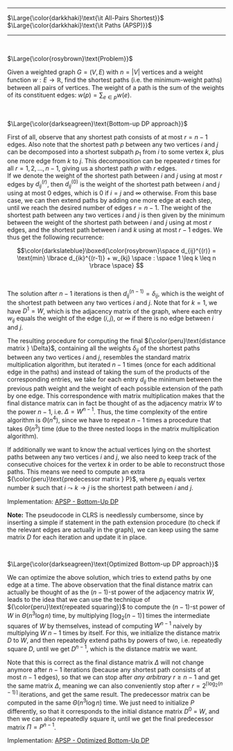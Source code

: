 _____________________________________
$\Large{\color{darkkhaki}\text{\it All-Pairs Shortest}}$  
$\Large{\color{darkkhaki}\text{\it Paths (APSP)}}$
_____________________________________

<br />

$\Large{\color{rosybrown}\text{Problem}}$

Given a weighted graph $G=(V,E)$ with $n = |V|$ vertices and a weight function $w: E \rightarrow \mathbb{R}$, find the shortest paths (i.e. the minimum-weight paths) between all pairs of vertices. The weight of a path is the sum of the weights of its constituent edges: $w(p) = \sum_{e \in p} w(e)$.

<br />

$\Large{\color{darkseagreen}\text{Bottom-up DP approach}}$

First of all, observe that any shortest path consists of at most $r = n-1$ edges. Also note that the shortest path $p$ between any two vertices $i$ and $j$ can be decomposed into a shortest subpath $p_1$ from $i$ to some vertex $k$, plus one more edge from $k$ to $j$. This decomposition can be repeated $r$ times for all $r = 1, 2, \ldots, n-1$, giving us a shortest path $p$ with $r$ edges.  
If we denote the weight of the shortest path between $i$ and $j$ using at most $r$ edges by $d_{ij}^{(r)}$, then $d_{ij}^{(0)}$ is the weight of the shortest path between $i$ and $j$ using at most $0$ edges, which is $0$ if $i = j$ and $\infty$ otherwise. From this base case, we can then extend paths by adding one more edge at each step, until we reach the desired number of edges $r = n-1$. The weight of the shortest path between any two vertices $i$ and $j$ is then given by the minimum between the weight of the shortest path between $i$ and $j$ using at most $r$ edges, and the shortest path between $i$ and $k$ using at most $r-1$ edges. We thus get the following recurrence:

$$\color{darkslateblue}\boxed{\color{rosybrown}\space
d_{ij}^{(r)} = \text{min} \lbrace d_{ik}^{(r-1)} + w_{kj} \space : \space 1 \leq k \leq n \rbrace
\space}
$$

<br />

The solution after $n-1$ iterations is then $d_{ij}^{(n-1)} = \delta_{ij}$, which is the weight of the shortest path between any two vertices $i$ and $j$. Note that for $k = 1$, we have $D^{1} = W$, which is the adjacency matrix of the graph, where each entry $w_{ij}$ equals the weight of the edge $(i, j)$, or $\infty$ if there is no edge between $i$ and $j$.

The resulting procedure for computing the final ${\color{peru}\text{distance matrix } \Delta}$, containing all the weights $\delta_{ij}$ of the shortest paths between any two vertices $i$ and $j$, resembles the standard matrix multiplication algorithm, but iterated $n-1$ times (once for each additional edge in the paths) and instead of taking the sum of the products of the corresponding entries, we take for each entry $d_{ij}$ the minimum between the previous path weight and the weight of each possible extension of the path by one edge. This correspondence with matrix multiplication makes that the final distance matrix can in fact be thought of as the adjacency matrix $W$ to the power $n-1$, i.e. $\Delta = W^{n-1}$. Thus, the time complexity of the entire algorithm is $\Theta(n^4)$, since we have to repeat $n-1$ times a procedure that takes $\Theta(n^3)$ time (due to the three nested loops in the matrix multiplication algorithm).

If additionally we want to know the actual vertices lying on the shortest paths between any two vertices $i$ and $j$, we also need to keep track of the consecutive choices for the vertex $k$ in order to be able to reconstruct those paths. This means we need to compute an extra ${\color{peru}\text{predecessor matrix } P}$, where $p_{ij}$ equals vertex number $k$ such that $i \leadsto k \to j$ is the shortest path between $i$ and $j$.

Implementation: [APSP - Bottom-Up DP](https://github.com/pl3onasm/AADS/blob/main/algorithms/graphs/APSP-matrixmp/apsp-1.c)

**Note:** The pseudocode in CLRS is needlessly cumbersome, since by inserting a simple if statement in the path extension procedure (to check if the relevant edges are actually in the graph), we can keep using the same matrix $D$ for each iteration and update it in place.


<br />

$\Large{\color{darkseagreen}\text{Optimized Bottom-up DP approach}}$

We can optimize the above solution, which tries to extend paths by one edge at a time. The above observation that the final distance matrix can actually be thought of as the $(n-1)$-st power of the adjacency matrix $W$, leads to the idea that we can use the technique of ${\color{peru}\text{repeated squaring}}$ to compute the $(n-1)$-st power of $W$ in $\Theta(n^3 \log n)$ time, by multiplying $\lceil \log_2 (n-1) \rceil$ times the intermediate squares of $W$ by themselves, instead of computing $W^{n-1}$ naively by multiplying $W$ $n-1$ times by itself. For this, we initialize the distance matrix $D$ to $W$, and then repeatedly extend paths by powers of two, i.e. repeatedly square $D$, until we get $D^{n-1}$, which is the distance matrix we want.  

Note that this is correct as the final distance matrix $\Delta$ will not change anymore after $n-1$ iterations (because any shortest path consists of at most $n-1$ edges), so that we can stop after *any arbitrary* $r \geq n-1$ and get the same matrix $\Delta$, meaning we can also conveniently stop after $r = 2^{\lceil \log_2 (n-1) \rceil}$ iterations, and get the same result. The predecessor matrix can be computed in the same $\Theta(n^3 \log n)$ time. We just need to initialize $P$ differently, so that it corresponds to the initial distance matrix $D^0$ = $W$, and then we can also repeatedly square it, until we get the final predecessor matrix $\Pi = P^{n-1}$.

Implementation: [APSP - Optimized Bottom-Up DP](https://github.com/pl3onasm/AADS/blob/main/algorithms/graphs/APSP-matrixmp/apsp-2.c)
